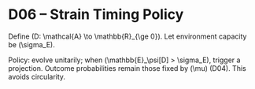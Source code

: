 # D06 – Strain Timing Policy

Define \(D: \mathcal{A} \to \mathbb{R}_{\ge 0}\). Let environment capacity be \(\sigma_E\).

Policy: evolve unitarily; when \(\mathbb{E}_\psi[D] > \sigma_E\), trigger a projection. Outcome
probabilities remain those fixed by \(\mu\) (D04). This avoids circularity.
